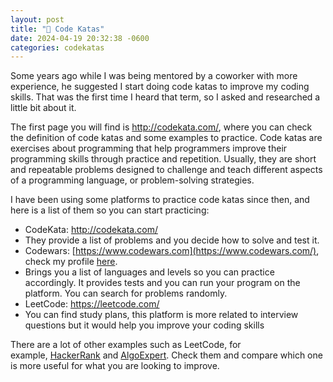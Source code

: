 ```yaml
---
layout: post
title: "🛵 Code Katas"
date: 2024-04-19 20:32:38 -0600
categories: codekatas
---
```


Some years ago while I was being mentored by a coworker with more experience, he suggested I start doing code katas to improve my coding skills. That was the first time I heard that term, so I asked and researched a little bit about it.

The first page you will find is http://codekata.com/, where you can check the definition of code katas and some examples to practice. Code katas are exercises about programming that help programmers improve their programming skills through practice and repetition. Usually, they are short and repeatable problems designed to challenge and teach different aspects of a programming language, or problem-solving strategies.

I have been using some platforms to practice code katas since then, and here is a list of them so you can start practicing:

- CodeKata: http://codekata.com/
- They provide a list of problems and you decide how to solve and test it.
- Codewars: [https://www.codewars.com](https://www.codewars.com/), check my profile [here](https://www.codewars.com/users/geovannycordero).
- Brings you a list of languages and levels so you can practice accordingly. It provides tests and you can run your program on the platform. You can search for problems randomly.
- LeetCode: https://leetcode.com/
- You can find study plans, this platform is more related to interview questions but it would help you improve your coding skills

There are a lot of other examples such as LeetCode, for example, [HackerRank](https://www.hackerrank.com/) and [AlgoExpert](https://www.algoexpert.io/). Check them and compare which one is more useful for what you are looking to improve.
